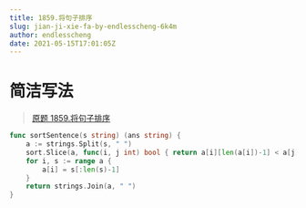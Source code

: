 ```yaml
---
title: 1859.将句子排序
slug: jian-ji-xie-fa-by-endlesscheng-6k4m
author: endlesscheng
date: 2021-05-15T17:01:05Z
---
```

# 简洁写法
 
> [原题 1859.将句子排序](https://leetcode.cn/problems/sorting-the-sentence)
```go
func sortSentence(s string) (ans string) {
	a := strings.Split(s, " ")
	sort.Slice(a, func(i, j int) bool { return a[i][len(a[i])-1] < a[j][len(a[j])-1] })
	for i, s := range a {
		a[i] = s[:len(s)-1]
	}
	return strings.Join(a, " ")
}
```
